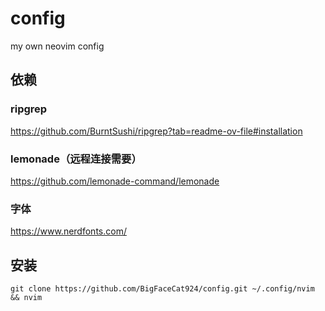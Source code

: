 # config
my own neovim config

## 依赖
### ripgrep
https://github.com/BurntSushi/ripgrep?tab=readme-ov-file#installation

### lemonade（远程连接需要）
https://github.com/lemonade-command/lemonade

### 字体
https://www.nerdfonts.com/

## 安装
```
git clone https://github.com/BigFaceCat924/config.git ~/.config/nvim && nvim
```
